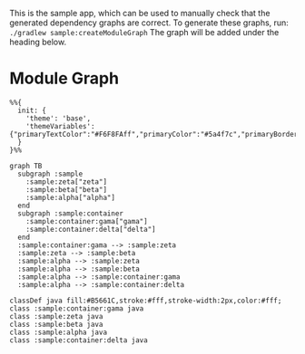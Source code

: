 This is the sample app, which can be used to manually check that the generated dependency graphs are correct.
To generate these graphs, run:
`./gradlew sample:createModuleGraph`
The graph will be added under the heading below.

# Module Graph

```mermaid
%%{
  init: {
    'theme': 'base',
    'themeVariables': {"primaryTextColor":"#F6F8FAff","primaryColor":"#5a4f7c","primaryBorderColor":"#5a4f7c","tertiaryColor":"#40375c","lineColor":"#f5a623","fontSize":"12px"}
  }
}%%

graph TB
  subgraph :sample
    :sample:zeta["zeta"]
    :sample:beta["beta"]
    :sample:alpha["alpha"]
  end
  subgraph :sample:container
    :sample:container:gama["gama"]
    :sample:container:delta["delta"]
  end
  :sample:container:gama --> :sample:zeta
  :sample:zeta --> :sample:beta
  :sample:alpha --> :sample:zeta
  :sample:alpha --> :sample:beta
  :sample:alpha --> :sample:container:gama
  :sample:alpha --> :sample:container:delta

classDef java fill:#B5661C,stroke:#fff,stroke-width:2px,color:#fff;
class :sample:container:gama java
class :sample:zeta java
class :sample:beta java
class :sample:alpha java
class :sample:container:delta java

```